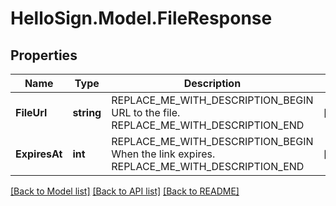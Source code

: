 # HelloSign.Model.FileResponse

## Properties

Name | Type | Description | Notes
------------ | ------------- | ------------- | -------------
**FileUrl** | **string** | REPLACE_ME_WITH_DESCRIPTION_BEGIN URL to the file. REPLACE_ME_WITH_DESCRIPTION_END | [optional] 
**ExpiresAt** | **int** | REPLACE_ME_WITH_DESCRIPTION_BEGIN When the link expires. REPLACE_ME_WITH_DESCRIPTION_END | [optional] 

[[Back to Model list]](../README.md#documentation-for-models) [[Back to API list]](../README.md#documentation-for-api-endpoints) [[Back to README]](../README.md)

